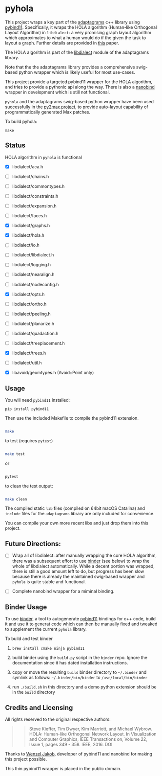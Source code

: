# pyhola

This project wraps a key part of the [adaptagrams](https://github.com/mjwybrow/adaptagrams) c++ library using [pybind11](https://github.com/pybind/pybind11). Specifically, it wraps the HOLA algorithm (Human-like Orthogonal Layout Algorithm) in `libdialect`: a very promising graph layout algorithm which approximates to what a human would do if the given the task to layout a graph. Further details are provided in [this](https://skieffer.info/publications/kieffer2016hola.pdf) paper.

The HOLA algorithm is part of the [libdialect](http://www.adaptagrams.org/documentation/libdialect.html) module of the adaptagrams library.

Note that the the adaptagrams library provides a comprehensive swig-based python wrapper which is likely useful for most use-cases.

This project provide a targeted pybind11 wrapper for the HOLA algorithm, and tries to provide a pythonic api along the way. There is also a [nanobind](https://github.com/wjakob/nanobind) wrapper in development which is still not functional.

`pyhola` and the adaptagrams swig-based python wrapper have been used successfully in the [py2max project](https://github.com/shakfu/py2max), to provide auto-layout capability of programmatically generated Max patches.

To build pyhola:


```
make
```

## Status

HOLA algorithm in `pyhola` is functional


- [x] libdialect/aca.h
- [ ] libdialect/chains.h
- [ ] libdialect/commontypes.h
- [ ] libdialect/constraints.h
- [ ] libdialect/expansion.h
- [ ] libdialect/faces.h
- [x] libdialect/graphs.h
- [x] libdialect/hola.h
- [ ] libdialect/io.h
- [ ] libdialect/libdialect.h
- [ ] libdialect/logging.h
- [ ] libdialect/nearalign.h
- [ ] libdialect/nodeconfig.h
- [x] libdialect/opts.h
- [ ] libdialect/ortho.h
- [ ] libdialect/peeling.h
- [ ] libdialect/planarize.h
- [ ] libdialect/quadaction.h
- [ ] libdialect/treeplacement.h
- [x] libdialect/trees.h
- [ ] libdialect/util.h
- [x] libavoid/geomtypes.h (Avoid::Point only)


## Usage

You will need `pybind11` installed:

```
pip install pybind11
```

Then use the included Makefile to compile the pybind11 extension.

```bash

make

```

to test (requires `pytest`)

```bash

make test

```

or

```bash

pytest

```

to clean the test output:

```bash

make clean

```


The compiled static `lib` files (compiled on 64bit macOS Catalina) and `include` files for the `adaptagrams` library are only included for convenience.

You can compile your own more recent libs and just drop them into this project.


## Future Directions:

- [ ] Wrap all of libdialect: after manually wrapping the core HOLA algorithm, there was a subsequent effort to use [binder](https://github.com/RosettaCommons/binder) (see below) to wrap the whole of libdialect automatically.  While a decent portion was wrapped, there is still a good amount left to do, but progress has been slow because there is already the maintained swig-based wrapper and `pyhola` is quite stable and functional.

- [ ] Complete nanobind wrapper for a miminal binding.


## Binder Usage

To use [binder](https://github.com/RosettaCommons/binder), a tool to autogenerate [pybind11](https://github.com/pybind/pybind11) bindings for c++ code, build it and use it to generat code which can then be manually fixed and tweaked to supplement the current `pyhola` library.

To build and test binder

1. `brew install cmake ninja pybind11`

2. build binder using the `build.py` script in the `binder` repo. Ignore the documentation
   since it has dated installation instructions.

3. copy or move the resulting `build` binder directory to `~/.binder` and
   symlink as follows: `~/.binder/bin/binder` to `/usr/local/bin/binder`

4. run `./build.sh` in this directory and a demo python extension should be in the `build` directory



## Credits and Licensing

All rights reserved to the original respective authors:

>>Steve Kieffer, Tim Dwyer, Kim Marriott, and Michael Wybrow.
HOLA: Human-like Orthogonal Network Layout. In Visualization and Computer Graphics, IEEE Transactions on, Volume 22, Issue 1, pages 349 - 358. IEEE, 2016. DOI

Thanks to [Wenzel Jakob](https://github.com/wjakob), developer of pybind11 and nanobind for making this project possible.

This thin pybind11 wrapper is placed in the public domain.
